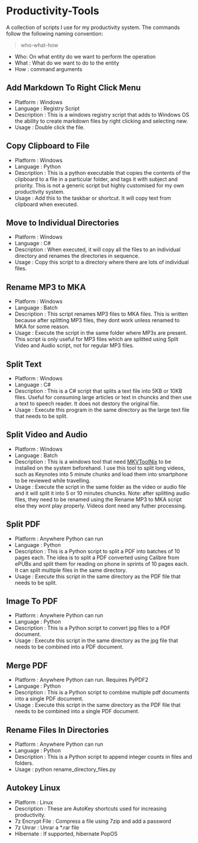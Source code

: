 # Productivity-Tools
A collection of scripts I use for my productivity system. The commands follow the following naming convention:

> who-what-how

* Who: On what entity do we want to perform the operation
* What : What do we want to do to the entity
* How : command arguments 

## Add Markdown To Right Click Menu
* Platform : Windows
* Language : Registry Script
* Description : This is a windows registry script that adds to Windows OS the ability to create markdown files by right clicking and selecting new.
* Usage : Double click the file.

## Copy Clipboard to File
* Platform : Windows
* Language : Python
* Description : This is a python executable that copies the contents of the clipboard to a file in a particular folder, and tags it with subject and priority. This is not a generic script but highly customised for my own productivity system.
* Usage : Add this to the taskbar or shortcut. It will copy text from clipboard when executed.

## Move to Individual Directories
* Platform : Windows
* Language : C#
* Description : When executed, it will copy all the files to an individual directory and renames the directories in sequence.
* Usage : Copy this script to a directory where there are lots of individual files.

## Rename MP3 to MKA
* Platform : Windows
* Language : Batch
* Description : This script renames MP3 files to MKA files. This is written because after splitting MP3 files, they dont work unless renamed to MKA for some reason.
* Usage : Execute the script in the same folder where MP3s are present. This script is only useful for MP3 files which are splitted using Split Video and Audio script, not for regular MP3 files.

## Split Text
* Platform : Windows
* Language : C#
* Description : This is a C# script that splits a text file into 5KB or 10KB files. Useful for consuming large articles or text in chuncks and then use a text to speech reader. It does not destory the original file.
* Usage : Execute this program in the same directory as the large text file that needs to be split.

## Split Video and Audio
* Platform : Windows
* Language : Batch
* Description : This is a windows tool that need [MKVToolNix](https://www.videohelp.com/software/MKVToolNix) to be installed on the system beforehand. I use this tool to split long videos, such as Keynotes into 5 minute chunks and load them into smartphone to be reviewed while travelling.
* Usage : Execute the script in the same folder as the video or audio file and it will split it into 5 or 10 minutes chuncks. Note: after splitting audio files, they need to be renamed using the Rename MP3 to MKA script else they wont play properly. Videos dont need any futher processing.


## Split PDF
* Platform : Anywhere Python can run
* Language : Python
* Description : This is a Python script to split a PDF into batches of 10 pages each. The idea is to split a PDF converted using Calibre from ePUBs and split them for reading on phone in sprints of 10 pages each. It can split multiple files in the same directory.
* Usage : Execute this script in the same directory as the PDF file that needs to be split.

## Image To PDF
* Platform : Anywhere Python can run
* Language : Python
* Description : This is a Python script to convert jpg files to a PDF document.
* Usage : Execute this script in the same directory as the jpg file that needs to be combined into a PDF document.

## Merge PDF
* Platform : Anywhere Python can run. Requires PyPDF2
* Language : Python
* Description : This is a Python script to combine multiple pdf documents into a single PDF document.
* Usage : Execute this script in the same directory as the PDF file that needs to be combined into a single PDF document.

## Rename Files In Directories
* Platform : Anywhere Python can run
* Language : Python
* Description : This is a Python script to append integer counts in files and folders.
* Usage : python rename_directory_files.py <name of directory>

## Autokey Linux
* Platform : Linux
* Description : These are AutoKey shortcuts used for increasing productivity.
* 7z Encrypt File : Compress a file using 7zip and add a password
* 7z Unrar : Unrar a *.rar file
* Hibernate : If supported, hibernate PopOS